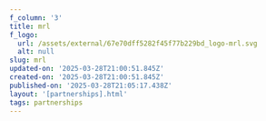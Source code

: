 ```yaml
---
f_column: '3'
title: mrl
f_logo:
  url: /assets/external/67e70dff5282f45f77b229bd_logo-mrl.svg
  alt: null
slug: mrl
updated-on: '2025-03-28T21:00:51.845Z'
created-on: '2025-03-28T21:00:51.845Z'
published-on: '2025-03-28T21:05:17.438Z'
layout: '[partnerships].html'
tags: partnerships
---
```



